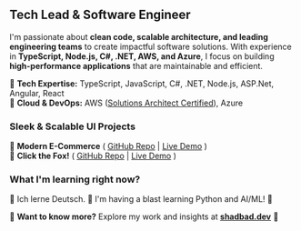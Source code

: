 ## Tech Lead & Software Engineer

I'm passionate about **clean code, scalable architecture, and leading engineering teams** to create impactful software solutions. With experience in **TypeScript, Node.js, C#, .NET, AWS, and Azure**, I focus on building **high-performance applications** that are maintainable and efficient.

🔹 **Tech Expertise:** TypeScript, JavaScript, C#, .NET, Node.js, ASP.Net, Angular, React  
🔹 **Cloud & DevOps:** AWS ([Solutions Architect Certified](https://www.credly.com/users/sina-akbari-shadbad/)), Azure 

### Sleek & Scalable UI Projects
🔹 **Modern E-Commerce** ( [GitHub Repo](https://github.com/shadbad/react-based-shopify-craft-theme) | [Live Demo](https://shadbad.github.io/react-based-shopify-craft-theme/) )   
🔹 **Click the Fox!** ( [GitHub Repo](https://github.com/shadbad/click-the-fox) | [Live Demo](https://shadbad.github.io/click-the-fox/) )  

### What I'm learning right now?
🔹 Ich lerne Deutsch.
🔹 I'm having a blast learning Python and AI/ML! 🚀

🎯 **Want to know more?** Explore my work and insights at **[shadbad.dev](https://shadbad.dev)** 🚀 
